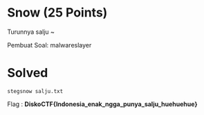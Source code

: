 # Snow (25 Points)
Turunnya salju ~

Pembuat Soal: malwareslayer
# Solved
```
stegsnow salju.txt
```
Flag : <b>DiskoCTF{Indonesia_enak_ngga_punya_salju_huehuehue}</b>
